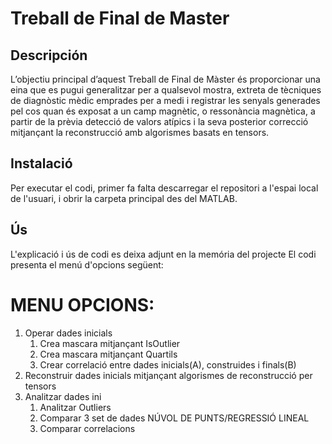 # Treball de Final de Master

## Descripción

L’objectiu principal d’aquest Treball de Final de Màster és proporcionar una eina que es pugui generalitzar per a qualsevol mostra, extreta de tècniques de diagnòstic mèdic emprades per a medi i registrar les senyals generades pel cos quan és exposat a un camp magnètic, o ressonància magnètica, a partir de la prèvia detecció de valors atípics i la seva posterior correcció mitjançant la reconstrucció amb algorismes basats en tensors.

## Instalació

Per executar el codi, primer fa falta descarregar el repositori a l'espai local de l'usuari, i obrir la carpeta principal des del MATLAB.
## Ús

L'explicació i ús de codi es deixa adjunt en la memória del projecte
El codi presenta el menú d'opcions següent:
# MENU OPCIONS:
1. Operar dades inicials
   1. Crea mascara mitjançant IsOutlier
   2. Crea mascara mitjançant Quartils
   3. Crear correlació entre dades inicials(A), construides i finals(B)
2. Reconstruir dades inicials mitjançant algorismes de reconstrucció per tensors
3. Analitzar dades ini
   1. Analitzar Outliers
   2. Comparar 3 set de dades NÚVOL DE PUNTS/REGRESSIÓ LINEAL
   3. Comparar correlacions


